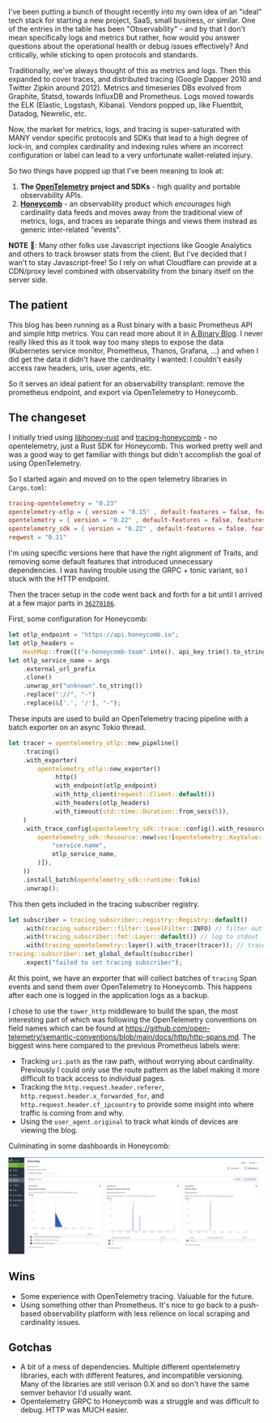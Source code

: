 <meta x-title="Moving this blog from Prometheus to OpenTelemetry + Honeycomb"/>

I've been putting a bunch of thought recently into my own idea of an "ideal" tech stack for starting a new project, SaaS, small business, or similar. One of the entries in the table has been "Observability" - and by that I don't mean specifically logs and metrics but rather, how would you answer questions about the operational health or debug issues effectively? And critically, while sticking to open protocols and standards. 

Traditionally, we've always thought of this as metrics and logs. Then this expanded to cover traces, and distributed tracing (Google Dapper 2010 and Twitter Zipkin around 2012). Metrics and timeseries DBs evolved from Graphite, Statsd, towards InfluxDB and Prometheus. Logs moved towards the ELK (Elastic, Logstash, Kibana). Vendors popped up, like Fluentbit, Datadog, Newrelic, etc.

Now, the market for metrics, logs, and tracing is super-saturated with MANY vendor specific protocols and SDKs that lead to a high degree of lock-in, and complex cardinality and indexing rules where an incorrect configuration or label can lead to a very unfortunate wallet-related injury.

So two things have popped up that I've been meaning to look at:

1. **The [OpenTelemetry](https://opentelemetry.io/) project and SDKs** - high quality and portable observability APIs.
2. **[Honeycomb](https://www.honeycomb.io)** - an observability product which _encourages_ high cardinality data feeds and moves away from the traditional view of metrics, logs, and traces as separate things and views them instead as generic inter-related "events".

**NOTE** 📓: Many other folks use Javascript injections like Google Analytics and others to track browser stats from the client. But I've decided that I wan't to stay Javascript-free! So I rely on what Cloudflare can provide at a CDN/proxy level combined with observability from the binary itself on the server side.  

## The patient

This blog has been running as a Rust binary with a basic Prometheus API and simple http metrics. You can read more about it in [A Binary Blog](/20230706-binary-blog/). I never really liked this as it took way too many steps to expose the data (Kubernetes service monitor, Prometheus, Thanos, Grafana, ...) and when I did get the data it didn't have the cardinality I wanted: I couldn't easily access raw headers, uris, user agents, etc.

So it serves an ideal patient for an observability transplant: remove the prometheus endpoint, and export via OpenTelemetry to Honeycomb.

## The changeset

I initially tried using [libhoney-rust](https://crates.io/crates/libhoney-rust) and [tracing-honeycomb](https://crates.io/crates/tracing-honeycomb) - no opentelemetry, just a Rust SDK for Honeycomb. This worked pretty well and was a good way to get familiar with things but didn't accomplish the goal of using OpenTelemetry.

So I started again and moved on to the open telemetry libraries in `Cargo.toml`:

```toml
tracing-opentelemetry = "0.23"
opentelemetry-otlp = { version = "0.15" , default-features = false, features = ["trace", "http-proto", "reqwest-client"] }
opentelemetry = { version = "0.22" , default-features = false, features = ["trace"]}
opentelemetry_sdk = { version = "0.22" , default-features = false, features = ["trace", "rt-tokio"]}
reqwest = "0.11"
```

I'm using specific versions here that have the right alignment of Traits, and removing some default features that introduced unnecessary dependencies. I was having trouble using the GRPC + tonic variant, so I stuck with the HTTP endpoint.

Then the tracer setup in the code went back and forth for a bit until I arrived at a few major parts in [`36270106`](https://github.com/astromechza/binary-blog/commit/36270106327e016a6904225427091ff6602be2b2).

First, some configuration for Honeycomb:

```rust
let otlp_endpoint = "https://api.honeycomb.io";
let otlp_headers =
    HashMap::from([("x-honeycomb-team".into(), api_key.trim().to_string())]);
let otlp_service_name = args
    .external_url_prefix
    .clone()
    .unwrap_or("unknown".to_string())
    .replace("://", "-")
    .replace(&['.', '/'], "-");
```

These inputs are used to build an OpenTelemetry tracing pipeline with a batch exporter on an async Tokio thread.

```rust
let tracer = opentelemetry_otlp::new_pipeline()
    .tracing()
    .with_exporter(
        opentelemetry_otlp::new_exporter()
            .http()
            .with_endpoint(otlp_endpoint)
            .with_http_client(reqwest::Client::default())
            .with_headers(otlp_headers)
            .with_timeout(std::time::Duration::from_secs(5)),
    )
    .with_trace_config(opentelemetry_sdk::trace::config().with_resource(
        opentelemetry_sdk::Resource::new(vec![opentelemetry::KeyValue::new(
            "service.name",
            otlp_service_name,
        )]),
    ))
    .install_batch(opentelemetry_sdk::runtime::Tokio)
    .unwrap();
```

This then gets included in the tracing subscriber registry.

```rust
let subscriber = tracing_subscriber::registry::Registry::default()
    .with(tracing_subscriber::filter::LevelFilter::INFO) // filter out low-level debug tracing (eg tokio executor)
    .with(tracing_subscriber::fmt::Layer::default()) // log to stdout
    .with(tracing_opentelemetry::layer().with_tracer(tracer)); // traces can go to open telemetry
tracing::subscriber::set_global_default(subscriber)
    .expect("failed to set tracing subscriber");
```

At this point, we have an exporter that will collect batches of `tracing` Span events and send them over OpenTelemetry to Honeycomb. This happens after each one is logged in the application logs as a backup.

I chose to use the `tower_http` middleware to build the span, the most interesting part of which was following the OpenTelemetry conventions on field names which can be found at <https://github.com/open-telemetry/semantic-conventions/blob/main/docs/http/http-spans.md>. The biggest wins here compared to the previous Prometheus labels were:

- Tracking `uri.path` as the raw path, without worrying about cardinality. Previously I could only use the route pattern as the label making it more difficult to track access to individual pages.
- Tracking the `http.request.header.referer`, `http.request.header.x_forwarded_for`, and `http.request.header.cf_ipcountry` to provide some insight into where traffic is coming from and why.
- Using the `user_agent.original` to track what kinds of devices are viewing the blog.

Culminating in some dashboards in Honeycomb:

![screenshot of a honeycomb dashboard](honeycomb-ui.png)

## Wins

- Some experience with OpenTelemetry tracing. Valuable for the future.
- Using something other than Prometheus. It's nice to go back to a push-based observability platform with less relience on local scraping and cardinality issues.

## Gotchas

- A bit of a mess of dependencies. Multiple different opentelemetry libraries, each with different features, and incompatible versioning. Many of the libraries are still verison 0.X and so don't have the same semver behavior I'd usually want.
- Opentelemetry GRPC to Honeycomb was a struggle and was difficult to debug. HTTP was MUCH easier.



